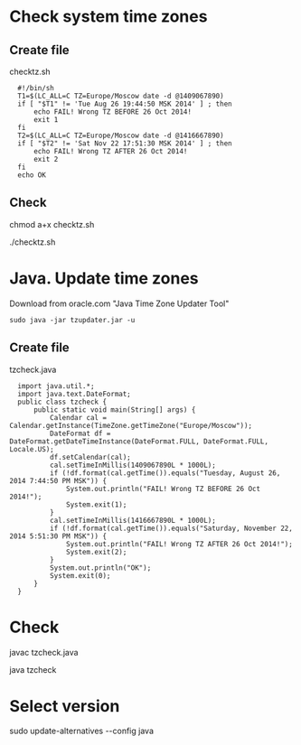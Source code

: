 # Check system time zones

## Create file

checktz.sh

```
  #!/bin/sh
  T1=$(LC_ALL=C TZ=Europe/Moscow date -d @1409067890)
  if [ "$T1" != 'Tue Aug 26 19:44:50 MSK 2014' ] ; then
      echo FAIL! Wrong TZ BEFORE 26 Oct 2014!
      exit 1
  fi
  T2=$(LC_ALL=C TZ=Europe/Moscow date -d @1416667890)
  if [ "$T2" != 'Sat Nov 22 17:51:30 MSK 2014' ] ; then
      echo FAIL! Wrong TZ AFTER 26 Oct 2014!
      exit 2
  fi
  echo OK
```

## Check

chmod a+x checktz.sh

./checktz.sh


# Java. Update time zones

Download from oracle.com "Java Time Zone Updater Tool"

```
sudo java -jar tzupdater.jar -u
```

## Create file

tzcheck.java

```
  import java.util.*;
  import java.text.DateFormat;
  public class tzcheck {
      public static void main(String[] args) {
          Calendar cal = Calendar.getInstance(TimeZone.getTimeZone("Europe/Moscow"));
          DateFormat df = DateFormat.getDateTimeInstance(DateFormat.FULL, DateFormat.FULL, Locale.US);
          df.setCalendar(cal);
          cal.setTimeInMillis(1409067890L * 1000L);
          if (!df.format(cal.getTime()).equals("Tuesday, August 26, 2014 7:44:50 PM MSK")) {
              System.out.println("FAIL! Wrong TZ BEFORE 26 Oct 2014!");
              System.exit(1);
          }
          cal.setTimeInMillis(1416667890L * 1000L);
          if (!df.format(cal.getTime()).equals("Saturday, November 22, 2014 5:51:30 PM MSK")) {
              System.out.println("FAIL! Wrong TZ AFTER 26 Oct 2014!");
              System.exit(2);
          }
          System.out.println("OK");
          System.exit(0);
      }
  }
```

# Check

javac tzcheck.java

java tzcheck

# Select version

sudo update-alternatives --config java


